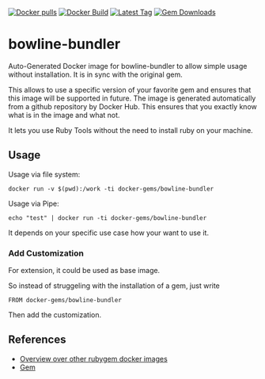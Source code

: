 [![Docker pulls](https://img.shields.io/docker/pulls/rubygem/bowline-bundler.svg)](https://hub.docker.com/r/rubygem/bowline-bundler/)
[![Docker Build](https://img.shields.io/docker/automated/rubygem/bowline-bundler.svg)](https://hub.docker.com/r/rubygem/bowline-bundler/)
[![Latest Tag](https://img.shields.io/github/tag/docker-rubygem/bowline-bundler.svg)](https://hub.docker.com/r/rubygem/bowline-bundler/)
[![Gem Downloads](https://img.shields.io/gem/dt/bowline-bundler.svg)](https://rubygems.org/gems/bowline-bundler/)
# bowline-bundler

Auto-Generated Docker image for bowline-bundler to allow simple usage without installation.
It is in sync with the original gem.

This allows to use a specific version of your favorite gem and ensures that this image will be supported in future.
The image is generated automatically from a github repository by Docker Hub.
This ensures that you exactly know what is in the image and what not.

It lets you use Ruby Tools without the need to install ruby on your machine.

## Usage

Usage via file system:

`docker run -v $(pwd):/work -ti docker-gems/bowline-bundler`

Usage via Pipe:

`echo "test" | docker run -ti docker-gems/bowline-bundler`

It depends on your specific use case how your want to use it.

### Add Customization

For extension, it could be used as base image.

So instead of struggeling with the installation of a gem, just write

`FROM docker-gems/bowline-bundler`

Then add the customization.

## References

 - [Overview over other rubygem docker images](https://github.com/thinkbot/docker-rubygem)
 - [Gem](https://rubygems.org/gems/bowline-bundler/)
